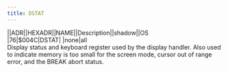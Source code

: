 ```yaml
---
title: DSTAT
---
```

||ADR||HEXADR||NAME||Description||shadow||OS  
|76|$004C|DSTAT| |none|all  
Display status and keyboard register used by the display handler. Also used to indicate memory is too small for the screen mode, cursor out of range error, and the BREAK abort status.  
